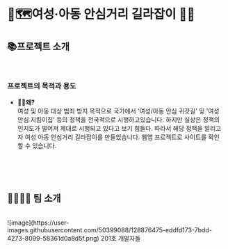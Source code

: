 # 🚩🗺여성·아동 안심거리 길라잡이 🏃‍♂️

## 📚프로젝트 소개
<br>


### 프로젝트의 목적과 용도

* **🤷‍♂️왜?**<br>
여성 및 아동 대상 범죄 방지 목적으로 국가에서 '여성/아동 안심 귀갓길' 및 '여성 안심 지킴이집' 등의 정책을 전국적으로 시행하고있습니다.
하지만 실상은 정책의 인지도가 떨어져 제대로 시행되고 있다고 보기 힘들다. 따라서 해당 정책을 알리고자 여성 아동 안심거리 길라잡이를 만들었습니다. 
웹앱 프로젝트로 사이트를 확인 할 수 있습니다.
<br>
<br>
<br>


## 👨‍👨‍👧‍👧 팀 소개 
<br>
![image](https://user-images.githubusercontent.com/50399088/128876475-eddfd173-7bdd-4273-8099-58361d0a8d5f.png)
201호 개발자들
